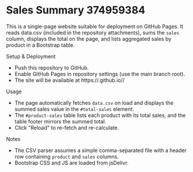# Sales Summary 374959384

This is a single-page website suitable for deployment on GitHub Pages. It reads data.csv (included in the repository attachments), sums the `sales` column, displays the total on the page, and lists aggregated sales by product in a Bootstrap table.

Setup & Deployment
- Push this repository to GitHub.
- Enable GitHub Pages in repository settings (use the main branch root).
- The site will be available at https://<your-username>.github.io/<repo-name>/

Usage
- The page automatically fetches `data.csv` on load and displays the summed sales value in the `#total-sales` element.
- The `#product-sales` table lists each product with its total sales, and the table footer mirrors the summed total.
- Click "Reload" to re-fetch and re-calculate.

Notes
- The CSV parser assumes a simple comma-separated file with a header row containing `product` and `sales` columns.
- Bootstrap CSS and JS are loaded from jsDelivr.